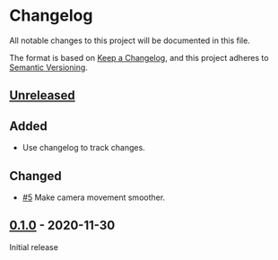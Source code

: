 # Changelog

All notable changes to this project will be documented in this file.

The format is based on [Keep a Changelog](https://keepachangelog.com/en/1.0.0/),
and this project adheres to [Semantic Versioning](https://semver.org/spec/v2.0.0.html).

## [Unreleased]

## Added

- Use changelog to track changes.

## Changed

- [#5](https://github.com/creekorful/retroland/issues/5) Make camera movement smoother.

## [0.1.0] - 2020-11-30

Initial release

[unreleased]: https://github.com/creekorful/retroland/compare/0.1.0...HEAD
[0.1.0]: https://github.com/creekorful/retroland/releases/tag/0.1.0